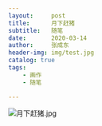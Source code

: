 ```yaml
---
layout:     post
title:      月下赶猪
subtitle:   随笔
date:       2020-03-14
author:     张成东
header-img: img/test.jpg
catalog: true
tags:
    - 画作
    - 随笔

---
```


![月下赶猪.jpg](https://i.niupic.com/images/2020/03/18/72Bw.JPG)